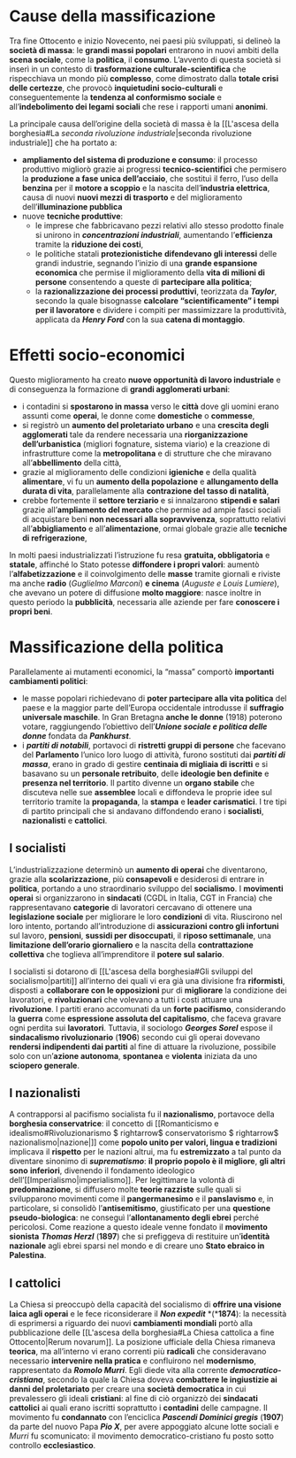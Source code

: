 # Cause della massificazione
Tra fine Ottocento e inizio Novecento, nei paesi più sviluppati, si delineò la **società di massa**: le **grandi massi popolari** entrarono in nuovi ambiti della **scena sociale**, come la **politica**, il **consumo**. L’avvento di questa società si inserì in un contesto di **trasformazione culturale-scientifica** che rispecchiava un mondo più **complesso**, come dimostrato dalla **totale crisi delle certezze**, che provocò **inquietudini socio-culturali** e conseguentemente la **tendenza al conformismo sociale** e all’**indebolimento dei legami sociali** che rese i rapporti umani **anonimi**.

La principale causa dell’origine della società di massa è la [[L'ascesa della borghesia#La *seconda rivoluzione industriale*|seconda rivoluzione industriale]] che ha portato a:
- **ampliamento del sistema di produzione e consumo**: il processo produttivo migliorò grazie ai progressi **tecnico-scientifici** che permisero la **produzione a fase unica dell’acciaio**, che sostituì il ferro, l’uso della **benzina** per il **motore a scoppio** e la nascita dell’**industria elettrica**, causa di nuovi **nuovi mezzi di trasporto** e del miglioramento dell’**illuminazione pubblica**
- nuove **tecniche produttive**:
	- le imprese che fabbricavano pezzi relativi allo stesso prodotto finale si unirono in ***concentrazioni industriali***, aumentando l’**efficienza** tramite la **riduzione dei costi**,
	- le politiche statali **protezionistiche** **difendevano gli interessi** delle grandi industrie, segnando l’inizio di una **grande espansione economica** che permise il miglioramento della **vita di milioni di persone** consentendo a queste di **partecipare alla politica**;
	- la **razionalizzazione dei processi produttivi**, teorizzata da ***Taylor***, secondo la quale bisognasse **calcolare “scientificamente” i tempi per il lavoratore** e dividere i compiti per massimizzare la produttività, applicata da ***Henry Ford*** con la sua **catena di montaggio**.
# Effetti socio-economici
Questo miglioramento ha creato **nuove opportunità di lavoro industriale** e di conseguenza la formazione di **grandi agglomerati urbani**:
- i contadini si **spostarono in massa** verso le **città** dove gli uomini erano assunti come **operai**, le donne come **domestiche** o **commesse**,
- si registrò un **aumento del proletariato urbano** e una **crescita degli agglomerati** tale da rendere necessaria una **riorganizzazione dell’urbanistica** (migliori fognature, sistema viario) e la creazione di infrastrutture come la **metropolitana** e di strutture che che miravano all’**abbellimento** della città,
- grazie al miglioramento delle condizioni **igieniche** e della qualità **alimentare**, vi fu un **aumento della popolazione** e **allungamento della durata di vita**, parallelamente alla **contrazione del tasso di natalità**,
- crebbe fortemente il **settore terziario** e si innalzarono **stipendi e salari** grazie all’**ampliamento del mercato** che permise ad ampie fasci sociali di acquistare beni **non necessari alla sopravvivenza**, soprattutto relativi all’**abbigliamento** e all’**alimentazione**, ormai globale grazie alle **tecniche di refrigerazione**,

In molti paesi industrializzati l’istruzione fu resa **gratuita, obbligatoria** e **statale**, affinché lo Stato potesse **diffondere i propri valori**: aumentò l’**alfabetizzazione** e il coinvolgimento delle **masse** tramite giornali e riviste ma anche **radio** (*Guglielmo Marconi*) **e cinema** (*Auguste e Louis Lumiere*), che avevano un potere di diffusione **molto maggiore**: nasce inoltre in questo periodo la **pubblicità**, necessaria alle aziende per fare **conoscere i propri beni**.
# Massificazione della politica
Parallelamente ai mutamenti economici, la “massa” comportò **importanti cambiamenti politici**:
- le masse popolari richiedevano di **poter partecipare alla vita politica** del paese e la maggior parte dell’Europa occidentale introdusse il **suffragio universale maschile**. In Gran Bretagna **anche le donne** (1918) poterono votare, raggiungendo l’obiettivo dell’***Unione sociale e politica delle donne*** fondata da ***Pankhurst***.
- i ***partiti di notabili***, portavoci di **ristretti gruppi di persone** che facevano del **Parlamento** l’unico loro luogo di attività, furono sostituti dai ***partiti di massa***, erano in grado di gestire **centinaia di migliaia di iscritti** e si basavano su un **personale retribuito**, delle **ideologie ben definite** e **presenza nel territorio**. Il partito divenne un **organo stabile** che discuteva nelle sue **assemblee** locali e diffondeva le proprie idee sul territorio tramite la **propaganda**, la **stampa** e **leader carismatici**. I tre tipi di partito principali che si andavano diffondendo erano i **socialisti**, **nazionalisti** e **cattolici**.
## I socialisti
L’industrializzazione determinò un **aumento di operai** che diventarono, grazie alla **scolarizzazione**, più **consapevoli** e desiderosi di entrare in **politica**, portando a uno straordinario sviluppo del **socialismo**. I **movimenti operai** si organizzarono in **sindacati** (CGDL in Italia, CGT in Francia) che rappresentavano **categorie** di lavoratori cercavano di ottenere una **legislazione sociale** per migliorare le loro **condizioni** di vita. Riuscirono nel loro intento, portando all’introduzione di **assicurazioni contro gli infortuni** sul lavoro, **pensioni**, **sussidi per disoccupati**, il **riposo settimanale**, una **limitazione dell’orario giornaliero** e la nascita della **contrattazione collettiva** che toglieva all’imprenditore il **potere sul salario**.

I socialisti si dotarono di [[L'ascesa della borghesia#Gli sviluppi del socialismo|partiti]] all’interno dei quali vi era già una divisione fra **riformisti**, disposti a **collaborare con le opposizioni** pur di **migliorare** la condizione dei lavoratori, e **rivoluzionari** che volevano a tutti i costi attuare una **rivoluzione**. I partiti erano accomunati da un **forte pacifismo**, considerando la **guerra** come **espressione assoluta del capitalismo**, che faceva gravare ogni perdita sui **lavoratori**. Tuttavia, il sociologo ***Georges Sorel*** espose il **sindacalismo rivoluzionario** (**1906**) secondo cui gli operai dovevano **rendersi indipendenti dai partiti** al fine di attuare la rivoluzione, possibile solo con un’**azione autonoma**, **spontanea** e **violenta** iniziata da uno **sciopero generale**.
## I nazionalisti
A contrapporsi al pacifismo socialista fu il **nazionalismo**, portavoce della **borghesia conservatrice**: il concetto di [[Romanticismo e idealismo#Rivoluzionarismo $ rightarrow$ conservatorismo $ rightarrow$ nazionalismo|nazione|]] come **popolo unito per valori, lingua e tradizioni** implicava il **rispetto** per le nazioni altrui, ma fu **estremizzato** a tal punto da diventare sinonimo di ***suprematismo***: **il** **proprio popolo è il migliore**, **gli altri sono** **inferiori**, divenendo il fondamento ideologico dell’[[Imperialismo|imperialismo]]. Per legittimare la volontà di **predominazione**, si diffusero molte **teorie razziste** sulle quali si svilupparono movimenti come il **pangermanesimo** e il **panslavismo** e, in particolare, si consolidò l’**antisemitismo**, giustificato per una **questione pseudo-biologica**: ne conseguì l’**allontanamento degli ebrei** perché pericolosi. Come reazione a questo ideale venne fondato il **movimento sionista** ***Thomas Herzl*** (**1897**) che si prefiggeva di restituire un’**identità nazionale** agli ebrei sparsi nel mondo e di creare uno **Stato ebraico in Palestina**.
## I cattolici
La Chiesa si preoccupò della capacità del socialismo di **offrire una visione laica agli operai** e le fece riconsiderare il ***Non expedit*** *(***1874**): la necessità di esprimersi a riguardo dei nuovi **cambiamenti mondiali** portò alla pubblicazione delle [[L'ascesa della borghesia#La Chiesa cattolica a fine Ottocento|Rerum novarum]]. La posizione ufficiale della Chiesa rimaneva **teorica**, ma all’interno vi erano correnti più **radicali** che consideravano necessario **intervenire nella pratica** e confluirono nel **modernismo**, rappresentato da ***Romolo Murri***. Egli diede vita alla corrente ***democratico-cristiana***, secondo la quale la Chiesa doveva **combattere le ingiustizie ai danni del proletariato** per creare una **società democratica** in cui prevalessero gli ideali **cristiani**: al fine di ciò organizzò dei **sindacati cattolici** ai quali erano iscritti soprattutto i **contadini** delle campagne. Il movimento fu **condannato** con l’enciclica ***Pascendi Dominici gregis*** (**1907**) da parte del nuovo Papa ***Pio X***, per avere appoggiato alcune lotte sociali e *Murri* fu scomunicato: il movimento democratico-cristiano fu posto sotto controllo **ecclesiastico**.